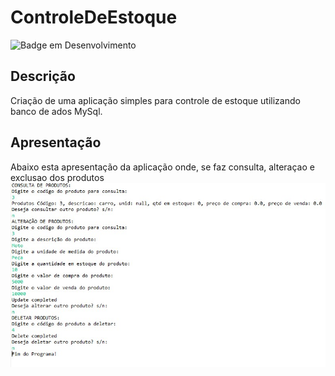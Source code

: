 # ControleDeEstoque





![Badge em Desenvolvimento](http://img.shields.io/static/v1?label=STATUS&message=%20Concluido&color=GREEN&style=for-the-badge)




## Descrição
Criação de uma aplicação simples para controle de estoque utilizando banco de ados MySql.



## Apresentação

Abaixo esta apresentação da aplicação onde, se faz consulta, alteraçao e exclusao dos produtos
<img src="https://github.com/adrianopavaneli/ControleDeEstoque/blob/main/imagens/programa.jpg" alt="drawing" width="700"/>

